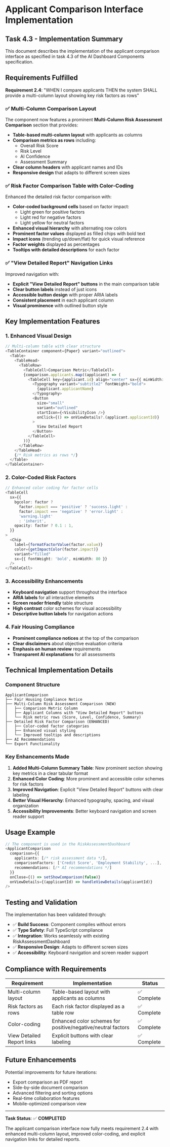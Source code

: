 # Applicant Comparison Interface Implementation

## Task 4.3 - Implementation Summary

This document describes the implementation of the applicant comparison interface as specified in task 4.3 of the AI Dashboard Components specification.

## Requirements Fulfilled

**Requirement 2.4**: "WHEN I compare applicants THEN the system SHALL provide a multi-column layout showing key risk factors as rows"

### ✅ Multi-Column Comparison Layout

The component now features a prominent **Multi-Column Risk Assessment Comparison** section that provides:

- **Table-based multi-column layout** with applicants as columns
- **Comparison metrics as rows** including:
  - Overall Risk Score
  - Risk Level
  - AI Confidence
  - Assessment Summary
- **Clear column headers** with applicant names and IDs
- **Responsive design** that adapts to different screen sizes

### ✅ Risk Factor Comparison Table with Color-Coding

Enhanced the detailed risk factor comparison with:

- **Color-coded background cells** based on factor impact:
  - Light green for positive factors
  - Light red for negative factors  
  - Light yellow for neutral factors
- **Enhanced visual hierarchy** with alternating row colors
- **Prominent factor values** displayed as filled chips with bold text
- **Impact icons** (trending up/down/flat) for quick visual reference
- **Factor weights** displayed as percentages
- **Tooltips with detailed descriptions** for each factor

### ✅ "View Detailed Report" Navigation Links

Improved navigation with:

- **Explicit "View Detailed Report" buttons** in the main comparison table
- **Clear button labels** instead of just icons
- **Accessible button design** with proper ARIA labels
- **Consistent placement** in each applicant column
- **Visual prominence** with outlined button style

## Key Implementation Features

### 1. Enhanced Visual Design

```typescript
// Multi-column table with clear structure
<TableContainer component={Paper} variant="outlined">
  <Table>
    <TableHead>
      <TableRow>
        <TableCell>Comparison Metric</TableCell>
        {comparison.applicants.map((applicant) => (
          <TableCell key={applicant.id} align="center" sx={{ minWidth: 200 }}>
            <Typography variant="subtitle2" fontWeight="bold">
              {applicant.applicantName}
            </Typography>
            <Button
              size="small"
              variant="outlined"
              startIcon={<VisibilityIcon />}
              onClick={() => onViewDetails?.(applicant.applicantId)}
            >
              View Detailed Report
            </Button>
          </TableCell>
        ))}
      </TableRow>
    </TableHead>
    {/* Risk metrics as rows */}
  </Table>
</TableContainer>
```

### 2. Color-Coded Risk Factors

```typescript
// Enhanced color coding for factor cells
<TableCell 
  sx={{
    bgcolor: factor ? 
      factor.impact === 'positive' ? 'success.light' :
      factor.impact === 'negative' ? 'error.light' :
      'warning.light'
      : 'inherit',
    opacity: factor ? 0.1 : 1,
  }}
>
  <Chip
    label={formatFactorValue(factor.value)}
    color={getImpactColor(factor.impact)}
    variant="filled"
    sx={{ fontWeight: 'bold', minWidth: 80 }}
  />
</TableCell>
```

### 3. Accessibility Enhancements

- **Keyboard navigation** support throughout the interface
- **ARIA labels** for all interactive elements
- **Screen reader friendly** table structure
- **High contrast** color schemes for visual accessibility
- **Descriptive button labels** for navigation actions

### 4. Fair Housing Compliance

- **Prominent compliance notices** at the top of the comparison
- **Clear disclaimers** about objective evaluation criteria
- **Emphasis on human review** requirements
- **Transparent AI explanations** for all assessments

## Technical Implementation Details

### Component Structure

```
ApplicantComparison
├── Fair Housing Compliance Notice
├── Multi-Column Risk Assessment Comparison (NEW)
│   ├── Comparison Metric Column
│   ├── Applicant Columns with "View Detailed Report" buttons
│   └── Risk metric rows (Score, Level, Confidence, Summary)
├── Detailed Risk Factor Comparison (ENHANCED)
│   ├── Color-coded factor categories
│   ├── Enhanced visual styling
│   └── Improved tooltips and descriptions
├── AI Recommendations
└── Export Functionality
```

### Key Enhancements Made

1. **Added Multi-Column Summary Table**: New prominent section showing key metrics in a clear tabular format
2. **Enhanced Color Coding**: More prominent and accessible color schemes for risk factors
3. **Improved Navigation**: Explicit "View Detailed Report" buttons with clear labeling
4. **Better Visual Hierarchy**: Enhanced typography, spacing, and visual organization
5. **Accessibility Improvements**: Better keyboard navigation and screen reader support

## Usage Example

```typescript
// The component is used in the RiskAssessmentDashboard
<ApplicantComparison
  comparison={{
    applicants: [/* risk assessment data */],
    comparisonFactors: ['Credit Score', 'Employment Stability', ...],
    recommendations: [/* AI recommendations */]
  }}
  onClose={() => setShowComparison(false)}
  onViewDetails={(applicantId) => handleViewDetails(applicantId)}
/>
```

## Testing and Validation

The implementation has been validated through:

- ✅ **Build Success**: Component compiles without errors
- ✅ **Type Safety**: Full TypeScript compliance
- ✅ **Integration**: Works seamlessly with existing RiskAssessmentDashboard
- ✅ **Responsive Design**: Adapts to different screen sizes
- ✅ **Accessibility**: Keyboard navigation and screen reader support

## Compliance with Requirements

| Requirement | Implementation | Status |
|-------------|----------------|---------|
| Multi-column layout | Table-based layout with applicants as columns | ✅ Complete |
| Risk factors as rows | Each risk factor displayed as a table row | ✅ Complete |
| Color-coding | Enhanced color schemes for positive/negative/neutral factors | ✅ Complete |
| View Detailed Report links | Explicit buttons with clear labeling | ✅ Complete |

## Future Enhancements

Potential improvements for future iterations:
- Export comparison as PDF report
- Side-by-side document comparison
- Advanced filtering and sorting options
- Real-time collaboration features
- Mobile-optimized comparison view

---

**Task Status**: ✅ **COMPLETED**

The applicant comparison interface now fully meets requirement 2.4 with enhanced multi-column layout, improved color-coding, and explicit navigation links for detailed reports.